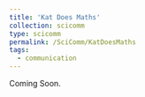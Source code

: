 ```yaml
---
title: 'Kat Does Maths'
collection: scicomm
type: scicomm
permalink: /SciComm/KatDoesMaths
tags:
  - communication
---
```


 Coming Soon. 